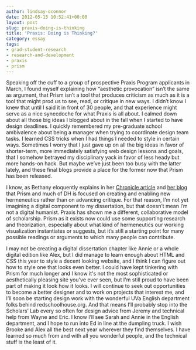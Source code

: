 ```yaml
---
author: lindsay-oconnor
date: 2012-05-15 10:52:41+00:00
layout: post
slug: praxis-doing-is-thinking
title: 'Praxis: Doing is Thinking?'
category: essay
tags:
- grad-student-research
- research-and-development
- praxis
- prism
---
```


Speaking off the cuff to a group of prospective Praxis Program applicants in March, I found myself explaining how “aesthetic provocation” isn’t the same as argument, that Prism isn’t a tool that produces criticism as much as it is a tool that might prod us to see, read, or critique in new ways. I didn’t know I knew that until I said it in front of 30 people, and that experience might serve as a nice synecdoche for what Praxis is all about. I calmed down about all those big ideas I blogged about in the fall when I started to have design deadlines. I quickly remembered my pre-graduate school ambivalence about being a manager when trying to coordinate design team tasks. I learned CSS tricks when I had things I needed to style in certain ways. Sometimes I worry that I just gave up on all the big ideas in favor of shorter-term, more immediately satisfying web design lessons and goals, that I somehow betrayed my disciplinary yack in favor of less heady but more hands-on hack. But maybe we’ve just been too busy with the latter lately, and these final blogs provide a place for the former now that Prism has been released.

I know, as Bethany eloquently explains in her [Chronicle article](http://chronicle.com/article/A-Digital-Boot-Camp-for-Grad/131665/) and [her blog](http://nowviskie.org/2012/praxis-through-prisms/) that Prism and much of DH is focused on creating and enabling new hermeneutics rather than on advancing critique. For that reason, I’m not yet imagining a digital component to my dissertation, but that doesn’t mean I’m not a digital humanist. Praxis has shown me a different, collaborative model of scholarship. Prism as it exists now could use some supporting research and theorization, especially about what kind of hermeneutics our working visualization instantiates or suggests, but it’s still a starting point for many possible readings or arguments to which many people can contribute.

I may not be creating a digital dissertation chapter like Annie or a whole digital edition like Alex, but I did manage to learn enough about HTML and CSS this year to style a decent looking website, and I think I can figure out how to style one that looks even better. I could have kept tinkering with Prism for much longer and I know it's not the most sophisticated or aesthetically pleasing site you've ever seen, but I'm still proud to have been part of making it look how it looks. I will continue to seek out opportunities to become a better designer and to work on projects that interest me, and I’ll soon be starting design work with the wonderful UVa English department folks behind redschoolhouse.org. And that means I’ll probably stop into the Scholars’ Lab every so often for design advice from Jeremy and technical help from Wayne and Eric. I know I’ll see Sarah and Annie in the English department, and I hope to run into Ed in line at the dumpling truck. I wish Brooke and Alex all the best next year wherever they find themselves. I have learned so much from and with all you wonderful people, and the technical stuff is the least of it.
